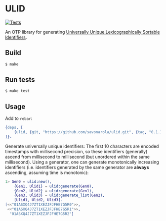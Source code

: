 # ULID


[![Tests](https://github.com/savonarola/ulid/actions/workflows/run_tests.yml/badge.svg)](https://github.com/savonarola/ulid/actions/workflows/run_tests.yml)

An OTP library for generating [Universally Unique Lexicographically Sortable Identifiers](https://github.com/alizain/ulid).

## Build

```bash
$ make
```

## Run tests

```bash
$ make test
```

## Usage

Add to `rebar`:

```erlang
{deps, [
    {ulid, {git, "https://github.com/savonarola/ulid.git", {tag, "0.1.1"}}}
]}.
```

Generate universally unique identifiers:
The first 10 characters are encoded timestamps with millisecond precision, so these identifiers (generally) ascend from millisecond to millisecond (but unordered within the same millisecond). Using a generator, one can generate monotonically increasing identifiers (i.e. identifiers generated by the same generator are **always** ascending, assuming time is monotonic):

```erlang
1> Gen0 = ulid:new(),
    {Gen1, Ulid1} = ulid:generate(Gen0),
    {Gen2, Ulid2} = ulid:generate(Gen1),
    {Gen3, Ulid3} = ulid:generate_list(Gen2),
    [Ulid1, Ulid2, Ulid3].
[<<"01ASXQ4J7ZT1XEZJFJFHE7G5R0">>,
 <<"01ASXQ4J7ZT1XEZJFJFHE7G5R1">>,
  "01ASXQ4J7ZT1XEZJFJFHE7G5R2"]
```



